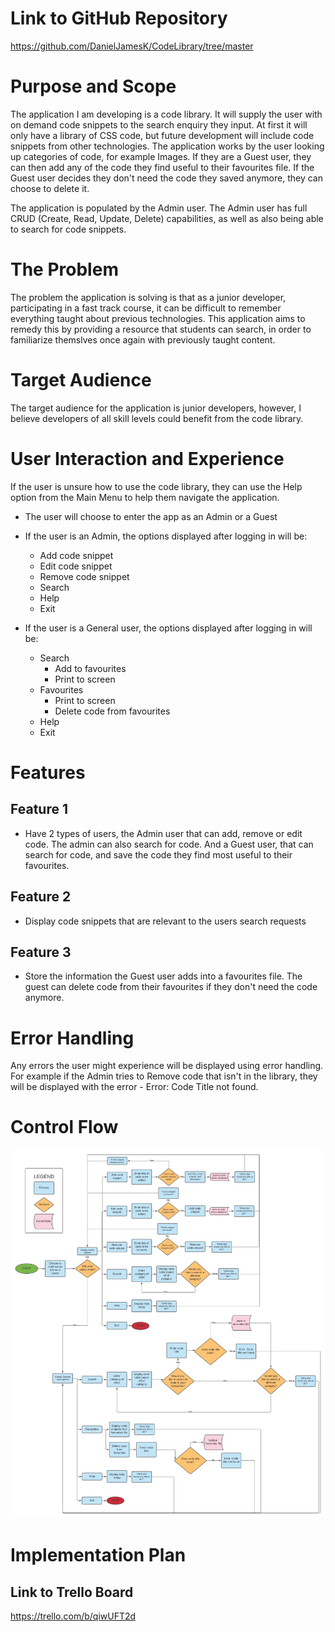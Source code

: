 # Link to GitHub Repository

https://github.com/DanielJamesK/CodeLibrary/tree/master

# Purpose and Scope

The application I am developing is a code library. It will supply the user with on demand code snippets to the search enquiry they input. At first it will only have a library of CSS code, but future development will include code snippets from other technologies. The application works by the user looking up categories of code, for example Images. If they are a Guest user, they can then add any of the code they find useful to their favourites file. If the Guest user decides they don't need the code they saved anymore, they can choose to delete it.

The application is populated by the Admin user. The Admin user has full CRUD (Create, Read, Update, Delete) capabilities, as well as also being able to search for code snippets.

# The Problem

The problem the application is solving is that as a junior developer, participating in a fast track course, it can be difficult to remember everything taught about previous technologies. This application aims to remedy this by providing a resource that students can search, in order to familiarize themslves once again with previously taught content.

# Target Audience

The target audience for the application is junior developers, however, I believe developers of all skill levels could benefit from the code library.

# User Interaction and Experience

If the user is unsure how to use the code library, they can use the Help option from the Main Menu to help them navigate the application.

- The user will choose to enter the app as an Admin or a Guest
- If the user is an Admin, the options displayed after logging in will be:

  - Add code snippet
  - Edit code snippet
  - Remove code snippet
  - Search
  - Help
  - Exit

- If the user is a General user, the options displayed after logging in will be:
  - Search
    - Add to favourites
    - Print to screen
  - Favourites
    - Print to screen
    - Delete code from favourites
  - Help
  - Exit

# Features

## Feature 1

- Have 2 types of users, the Admin user that can add, remove or edit code. The admin can also search for code. And a Guest user, that can search for code, and save the code they find most useful to their favourites.

## Feature 2

- Display code snippets that are relevant to the users search requests

## Feature 3

- Store the information the Guest user adds into a favourites file. The guest can delete code from their favourites if they don't need the code anymore.

# Error Handling

Any errors the user might experience will be displayed using error handling. For example if the Admin tries to Remove code that isn't in the library, they will be displayed with the error - Error: Code Title not found.

# Control Flow

![Control Flow Diagram](./docs/Control_Flow.png "Control Flow")

# Implementation Plan

## Link to Trello Board

https://trello.com/b/qiwUFT2d
